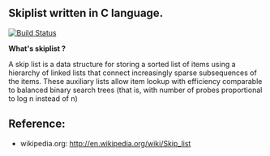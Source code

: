 ## Skiplist written in C language.
[![Build Status](https://travis-ci.org/run/skiplist.svg?branch=master)](https://travis-ci.org/run/skiplist)


**What's skiplist ?**

A skip list is a data structure for storing a sorted list of 
items using a hierarchy of linked lists that connect increasingly
sparse subsequences of the items. These auxiliary lists allow item 
lookup with efficiency comparable to balanced binary search trees 
(that is, with number of probes proportional to log n instead of n)

## Reference:
* wikipedia.org: <http://en.wikipedia.org/wiki/Skip_list>

